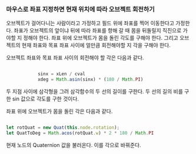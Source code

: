 ### 마우스로 좌표 지정하면 현재 위치에 따라 오브젝트 회전하기
오브젝트가 걸어다니는 사람이라고 가정하고 필드 위에 좌표를 찍어 이동한다고 가정한다. 좌표가 오브젝트의 앞이냐 뒤에 따라 좌표를 향해 갈 때 몸을 뒤돌릴지 직진으로 가야할 지 정해야 한다. 좌표 위에 오브젝트가 몸을 돌린 각도를 구해야 한다. 그리고 오브젝트의 현재 좌표와 목표 좌표 사이에 얼만큼 회전해야할 지 각을 구해야 한다. 

오브젝트 좌표와 목표 좌표 사이의 회전해야 할 각은 다음과 같다.

```js

            sinx = xLen / cval            
            xdeg = Math.asin(sinx) * (180 / Math.PI)

```

두 지점 사이에 삼각형을 그려 삼각함수의 두 선의 길이를 구한다. 두 선의 길의 비를 구한 sin 값으로 각도를 구한 것이다. 

좌표 위에 오브젝트가 몸을 돌린 각은 다음과 같다.

```js

let rotQuat = new Quat(this.node.rotation);
let QuatToDeg = Math.acos(rotQuat.w) * 2 * 180 / Math.PI

```

현재 노드의 Quaternion 값을 불러온다. 이를 각으로 바꿔준다. 